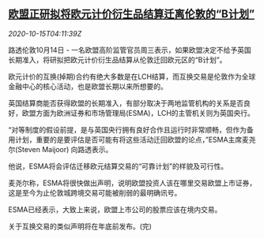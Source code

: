 <!--1602735799000-->
[欧盟正研拟将欧元计价衍生品结算迁离伦敦的“B计划”](https://cn.reuters.com/article/eu-euro-drv-london-1015-idCNKBS2700DK)
------

<div><i>2020-10-15T04:11:39Z</i></div><p>路透伦敦10月14日 - 一名欧盟高阶监管官员周三表示，如果欧盟决定不给予英国长期准入，将研拟把欧元计价衍生品结算从伦敦迁回欧元区的“B计划”。</p><p>欧元计价的互换(掉期)合约有绝大多数是在LCH结算，而互换交易是伦敦作为全球金融中心的核心活动，也是欧盟长期以来所想要的。</p><p>英国结算商能否获得欧盟的长期准入，有部分取决于两地监管机构的关系是否良好，欧盟方面为欧洲证券和市场管理局(ESMA)，LCH的主管机关则为英国央行。</p><p>“对等制度的假设前提，是与英国央行拥有良好合作且运行时非常顺畅，但作为备用计划，重要的是要评估是否可能有将这些活动迁回欧盟的论点，”ESMA主席麦尧尔(Steven Maijoor) 向路透表示。</p><p>他说，ESMA将会评估迁移欧元结算交易的“可靠计划”的样貌及可行性。</p><p>麦尧尔称，ESMA将很快做出声明，说明欧盟投资人该在哪里交易欧盟上市证券，这是至今为止伦敦城跨境交易可能被削弱的最明确讯号。</p><p>ESMA已经表示，大致上来说，欧盟上市公司的股票应该在境内交易。</p><p>关于互换交易的类似声明将在年底前发布。(完)</p>
